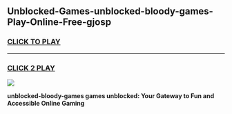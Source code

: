 
## Unblocked-Games-unblocked-bloody-games-Play-Online-Free-gjosp
<h3>
<a href="https://premium76.site?title=unblocked-bloody-games&ref=26A">CLICK TO PLAY</a></h3>
<hr>

<h3>
<a href="https://premium76.site?title=unblocked-bloody-games&ref=26A">CLICK 2 PLAY</a>
  
</h3>

<a href="https://premium76.site?title=unblocked-bloody-games&ref=26A"><img src="https://clearcache.store/games.png"></a>


**unblocked-bloody-games games unblocked: Your Gateway to Fun and Accessible Online Gaming**
